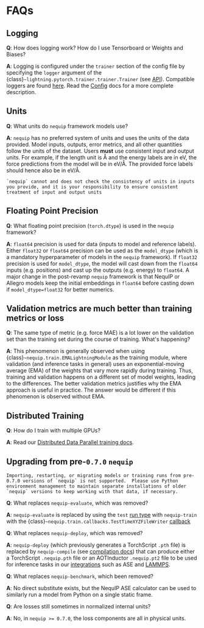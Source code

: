 # FAQs

## Logging

  **Q**: How does logging work? How do I use Tensorboard or Weights and Biases?

  **A**: Logging is configured under the `trainer` section of the config file by specifying the `logger` argument of the {class}`~lightning.pytorch.trainer.trainer.Trainer` (see [API](https://lightning.ai/docs/pytorch/stable/common/trainer.html#trainer-class-api)). Compatible loggers are found [here](https://lightning.ai/docs/pytorch/stable/api_references.html#loggers). Read the [Config](config.md) docs for a more complete description.

## Units
  **Q**: What units do `nequip` framework models use?

  **A**: `nequip` has no preferred system of units and uses the units of the data provided. Model inputs, outputs, error metrics, and all other quantities follow the units of the dataset. Users **must** use consistent input and output units. For example, if the length unit is Å and the energy labels are in eV, the force predictions from the model will be in eV/Å. The provided force labels should hence also be in eV/Å. 

```{warning}
`nequip` cannot and does not check the consistency of units in inputs you provide, and it is your responsibility to ensure consistent treatment of input and output units
```

## Floating Point Precision

  **Q**: What floating point precision (`torch.dtype`) is used in the `nequip` framework?

  **A**: `float64` precision is used for data (inputs to model and reference labels). Either `float32` or `float64` precision can be used as the `model_dtype` (which is a mandatory hyperparameter of models in the `nequip` framework). If `float32` precision is used for `model_dtype`, the model will cast down from the `float64` inputs (e.g. positions) and cast up the outputs (e.g. energy) to `float64`. A major change in the post-revamp `nequip` framework is that NequIP or Allegro models keep the initial embeddings in `float64` before casting down if `model_dtype=float32` for better numerics.

## Validation metrics are much better than training metrics or loss

  **Q**: The same type of metric (e.g. force MAE) is a lot lower on the validation set than the training set during the course of training. What's happening?

  **A**: This phenomenon is generally observed when using {class}`~nequip.train.EMALightningModule` as the training module, where validation (and inference tasks in general) uses an exponential-moving average (EMA) of the weights that vary more rapidly during training. Thus, training and validation happens on a different set of model weights, leading to the differences. The better validation metrics justifies why the EMA approach is useful in practice. The answer would be different if this phenomenon is observed without EMA.

## Distributed Training

  **Q**: How do I train with multiple GPUs?

  **A**: Read our [Distributed Data Parallel training docs](ddp_training.md).

## Upgrading from pre-`0.7.0` `nequip`

```{warning}
Importing, restarting, or migrating models or training runs from pre-0.7.0 versions of `nequip` is not supported.  Please use Python environment management to maintain separate installations of older `nequip` versions to keep working with that data, if necessary.
```

  **Q**: What replaces `nequip-evaluate`, which was removed?

  **A**: `nequip-evaluate` is replaced by using the `test` [run type](config.md#run) with `nequip-train` with the {class}`~nequip.train.callbacks.TestTimeXYZFileWriter` [callback](../api/callbacks.rst)

  **Q**: What replaces `nequip-deploy`, which was removed?

  **A**: `nequip-deploy` (which previously generates a TorchScript `.pth` file) is replaced by `nequip-compile` (see [compilation docs](workflow.md#compilation)) that can produce either a TorchScript `.nequip.pth` file or an AOTInductor `.nequip.pt2` file to be used for inference tasks in our [integrations](../integrations/all.rst) such as ASE and [LAMMPS](../integrations/lammps.md).
 
  **Q**: What replaces `nequip-benchmark`, which been removed?

  **A**: No direct substitute exists, but the NequIP ASE calculator can be used to similarly run a model from Python on a single static frame.

  **Q**: Are losses still sometimes in normalized internal units?

  **A**: No, in `nequip >= 0.7.0`, the loss components are all in physical units.